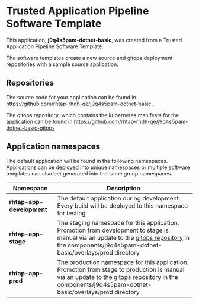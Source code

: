 # Trusted Application Pipeline Software Template

This application, **j9q4s5pam-dotnet-basic**, was created from a Trusted Application Pipeline Software Template.

The software templates create a new source and gitops deployment repositories with a sample source application. 

## Repositories

The source code for your application can be found in [https://github.com/rhtap-rhdh-qe/j9q4s5pam-dotnet-basic ](https://github.com/rhtap-rhdh-qe/j9q4s5pam-dotnet-basic ).
 
The gitops repository, which contains the kubernetes manifests for the application can be found in 
[https://github.com/rhtap-rhdh-qe/j9q4s5pam-dotnet-basic-gitops ](https://github.com/rhtap-rhdh-qe/j9q4s5pam-dotnet-basic-gitops ) 

## Application namespaces 

The default application will be found in the following namespaces. Applications can be deployed into unique namespaces or multiple software templates can also bet generated into the same group namespaces.  

|  Namespace   |  Description   |  
| -------- | -------- |   
| **rhtap-app-development** | The default application during development. Every build will be deployed to this namespace for testing. | 
| **rhtap-app-stage** | The staging namespace for this application. Promotion from development to stage is manual via an update to the [gitops repository](https://github.com/rhtap-rhdh-qe/j9q4s5pam-dotnet-basic-gitops ) in the components/j9q4s5pam-dotnet-basic/overlays/prod directory |  
| **rhtap-app-prod** | The production namespace for this application. Promotion from stage to production is manual via an update to the [gitops repository](https://github.com/rhtap-rhdh-qe/j9q4s5pam-dotnet-basic-gitops ) in the components/j9q4s5pam-dotnet-basic/overlays/prod directory | 